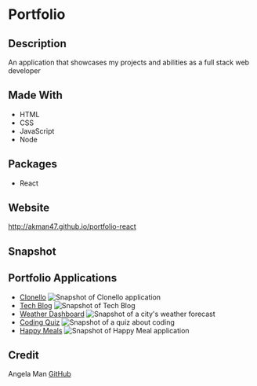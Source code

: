 # Portfolio

## Description
An application that showcases my projects and abilities as a full stack web developer

## Made With
* HTML
* CSS
* JavaScript
* Node

## Packages
* React

## Website
http://akman47.github.io/portfolio-react

## Snapshot

## Portfolio Applications
* [Clonello](https://powerful-falls-76508.herokuapp.com/)
![Snapshot of Clonello application](./assets/images/Clonello.png)
* [Tech Blog](https://protected-oasis-13537.herokuapp.com/)
![Snapshot of Tech Blog](./assets/images/tech-blog.png)
* [Weather Dashboard](https://akman47.github.io/weather-dashboard)
![Snapshot of a city's weather forecast](./assets/images/weather-dashboard.png)
* [Coding Quiz](https://akman47.github.io/code-quiz)
![Snapshot of a quiz about coding](./assets/images/code-quiz.png)
* [Happy Meals](https://jmol721.github.io/get-you-a-happy-meal-toy-not-included)
![Snapshot of Happy Meal application](./assets/images/happy-meals.png)

## Credit
Angela Man
[GitHub](https://github.com/akman47)